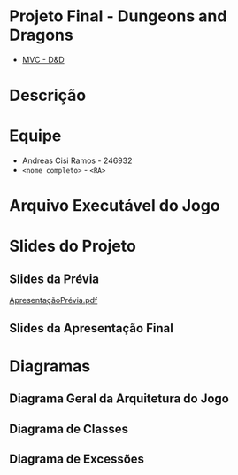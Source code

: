 # Projeto Final - Dungeons and Dragons
  * [MVC - D&D](https://github.com/MC322-java/ProjetoFinal/tree/main/POO/POO/core/src/com/mygdx/game)

# Descrição 



# Equipe
* Andreas Cisi Ramos - 246932
* `<nome completo>` - `<RA>`

# Arquivo Executável do Jogo



# Slides do Projeto

## Slides da Prévia
[ApresentaçãoPrévia.pdf](https://github.com/MC322-java/ProjetoFinal/files/8987255/dungeons.and.dragons-previa.pdf)


## Slides da Apresentação Final


# Diagramas

## Diagrama Geral da Arquitetura do Jogo

## Diagrama de Classes

## Diagrama de Excessões



